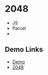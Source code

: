 # 2048

- JS
- Parcel
- 
## Demo Links

- [Demo](https://AndriiZakharenko.github.io/2048/)
- [2048](https://play2048.co/)

